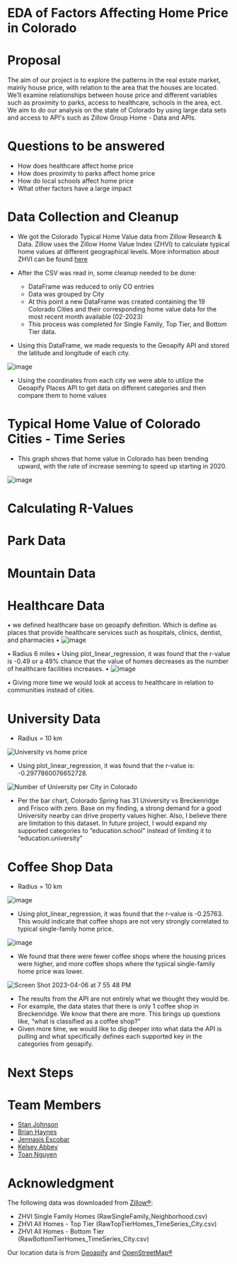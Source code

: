 # EDA of Factors Affecting Home Price in Colorado


# Proposal
The aim of our project is to explore the patterns in the real estate market, mainly house price, with relation to the area that the houses are located. We’ll examine relationships between house price and different variables such as proximity to parks, access to healthcare, schools in the area, ect. We aim to do our analysis on the state of Colorado by using large data sets and access to API's such as Zillow Group Home - Data and APIs.

# Questions to be answered
  * How does healthcare affect home price
  * How does proximity to parks affect home price
  * How do local schools affect home price
  * What other factors have a large impact

# Data Collection and Cleanup
  * We got the Colorado Typical Home Value data from Zillow Research & Data. Zillow uses the Zillow Home Value Index (ZHVI) to calculate typical home values at  different geographical levels. More information about ZHVI can be found [here](https://www.zillow.com/research/data/)
  
  * After the CSV was read in, some cleanup needed to be done:
    * DataFrame was reduced to only CO entries
    * Data was grouped by City
    * At this point a new DataFrame was created containing the 19 Colorado Cities and their corresponding home value data for the most recent month available (02-2023)
    * This process was completed for Single Family, Top Tier, and Bottom Tier data.
    
  * Using this DataFrame, we made requests to the Geoapify API and stored the latitude and longitude of each city.
  
  ![image](https://user-images.githubusercontent.com/121142680/230521718-1d408748-e3f8-4ddf-9914-c34eadefbc9e.png)
  
  * Using the coordinates from each city we were able to utilize the Geoapify Places API to get data on different categories and then compare them to home values
  
# Typical Home Value of Colorado Cities - Time Series
  * This graph shows that home value in Colorado has been trending upward, with the rate of increase seeming to speed up starting in 2020.

![image](https://user-images.githubusercontent.com/121142680/230521971-6fdcd853-319e-400c-bbf3-9e95f195bef6.png)

# Calculating R-Values


# Park Data


# Mountain Data


# Healthcare Data
•	we defined healthcare base on geoapify definition. Which is define as places that provide healthcare services such as hospitals, clinics, dentist, and pharmacies
•	 ![image](https://user-images.githubusercontent.com/11607777/230525887-2007154f-20e4-4d45-bc3f-6886ed1b0e1a.png)

•	Radius 6 miles 
•	Using plot_linear_regression, it was found that the r-value is -0.49 or a 49% chance that the value of homes decreases as the number of healthcare facilities increases.
•	 ![image](https://user-images.githubusercontent.com/11607777/230525845-f313ee00-e742-4bd3-ab32-1cd788b6e077.png)

•	Giving more time we would look at access to healthcare in relation to communities instead of cities. 


# University Data

- Radius = 10 km

![University vs  home price](https://user-images.githubusercontent.com/120751287/230527006-0de369f2-981e-46dc-ab8f-2e7ab29a5cd5.png)

- Using plot_linear_regression, it was found that the r-value is: -0.2977860076652728.

![Number of University per City in Colorado](https://user-images.githubusercontent.com/120751287/230526978-d6998971-90f9-4075-9f55-f1aee471a1ff.png)

- Per the bar chart, Colorado Spring has 31 University vs Breckenridge and Frisco with zero. Base on my finding, a strong demand for a good University nearby can drive property values higher. Also, I believe there are limitation to this dataset. In future project, I would expand my supported categories to “education.school” instead of limiting it to “education.university”

# Coffee Shop Data
-   Radius = 10 km

![image](https://user-images.githubusercontent.com/124820451/230524282-31ecf5e4-302f-4c03-a293-bec28fae13aa.png)

-   Using plot_linear_regression, it was found that the r-value is -0.25763.  This would indicate that coffee shops are not very strongly correlated to typical single-family home price.

![image](https://user-images.githubusercontent.com/124820451/230524315-ba2e32b8-48ce-45d3-9485-81e2de22ccf3.png)

-	We found that there were fewer coffee shops where the housing prices were higher, and more coffee shops where the typical single-family home price was lower.

![Screen Shot 2023-04-06 at 7 55 48 PM](https://user-images.githubusercontent.com/124820451/230524935-9579e870-240d-4ee0-9a72-e36d38e611c2.png)

-	The results from the API are not entirely what we thought they would be.
-	For example, the data states that there is only 1 coffee shop in Breckenridge.  We know that there are more.  This brings up questions like, “what is classified as a coffee shop?”
-	Given more time, we would like to dig deeper into what data the API is pulling and what specifically defines each supported key in the categories from geoapify.



# Next Steps


# Team Members
  * [Stan Johnson](https://github.com/StanJohn04)
  * [Brian Haynes](https://github.com/brianphaynes)
  * [Jennasis Escobar](https://github.com/jenntruly)
  * [Kelsey Abbey](https://github.com/kelseyabbey)
  * [Toan Nguyen](https://github.com/Toan88Nguyen)

# Acknowledgment
The following data was downloaded from [Zillow®](https://www.zillow.com/research/data/):
 * ZHVI Single Family Homes (RawSingleFamily_Neighborhood.csv)
 * ZHVI All Homes - Top Tier (RawTopTierHomes_TimeSeries_City.csv)
 * ZHVI All Homes - Bottom Tier (RawBottomTierHomes_TimeSeries_City.csv)

Our location data is from [Geoapify](https://www.geoapify.com/) and [OpenStreetMap®](https://www.openstreetmap.org/copyright)

